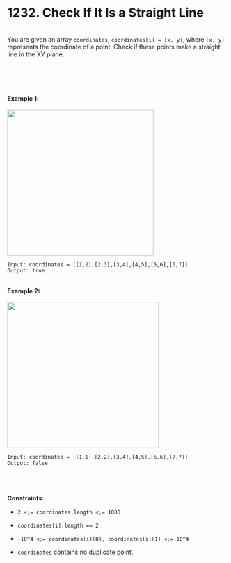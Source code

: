 # 1232. Check If It Is a Straight Line

<br />You are given an array `coordinates`, `coordinates[i] = [x, y]`, where `[x, y]` represents the coordinate of a point. Check if these points make a straight line in the XY plane.<br />
<br /> <br />
<br /> <br />
<br />**Example 1:**<br />
<br /><img alt="" src="https://assets.leetcode.com/uploads/2019/10/15/untitled-diagram-2.jpg" style="width:336px;height:336px"/><br />
```
Input: coordinates = [[1,2],[2,3],[3,4],[4,5],[5,6],[6,7]]
Output: true
```
<br />**Example 2:**<br />
<br />**<img alt="" src="https://assets.leetcode.com/uploads/2019/10/09/untitled-diagram-1.jpg" style="width:348px;height:336px"/>**<br />
```
Input: coordinates = [[1,1],[2,2],[3,4],[4,5],[5,6],[7,7]]
Output: false
```
<br /> <br />
<br />**Constraints:**<br />

* `2 <;= coordinates.length <;= 1000`

* `coordinates[i].length == 2`

* `-10^4 <;= coordinates[i][0], coordinates[i][1] <;= 10^4`

* `coordinates` contains no duplicate point.